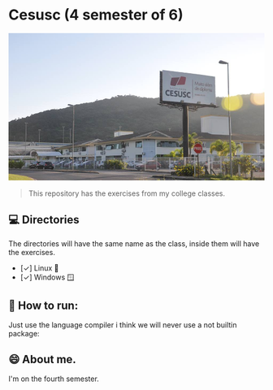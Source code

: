 # Cesusc (4 semester of 6)

<img src="assets/fachada.jpg" alt="University">

> This repository has the exercises from my college classes.

## 💻 Directories

The directories will have the same name as the class, inside them will have the exercises.

- [✓] Linux 🐧
- [✓] Windows 🪟

## 🚀 How to run:

Just use the language compiler i think we will never use a not builtin package:

## 😄 About me.

I'm on the fourth semester.
